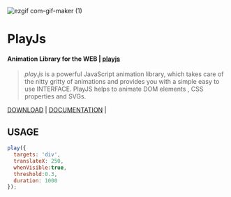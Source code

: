 <img align="center">![ezgif com-gif-maker (1)](https://user-images.githubusercontent.com/52878122/127764240-be50beb6-d3c8-4c1f-bc36-f3a66224bcac.gif)</img>
# PlayJs
<h4>Animation Library for the WEB | <a href="https://anikettyagi13.github.io/playjs-docs/#/" target="_blank">playjs</a></h4>

<blockquote>
  <em>play.js</em> is a powerful JavaScript animation library, which takes care of the nitty gritty of animations and provides you with a simple easy to use INTERFACE.
PlayJS helps to animate DOM elements , CSS properties and SVGs.
</blockquote>

<p>
  <a href="https://anikettyagi13.github.io/playjs-docs/#/download">DOWNLOAD</a>&nbsp;|&nbsp;<a href="https://anikettyagi13.github.io/playjs-docs/#/documentation">DOCUMENTATION</a>&nbsp;|&nbsp;
</p>

## USAGE

```javascript
play({
  targets: 'div',
  translateX: 250,
  whenVisible:true,
  threshold:0.3,
  duration: 1000
});
```

